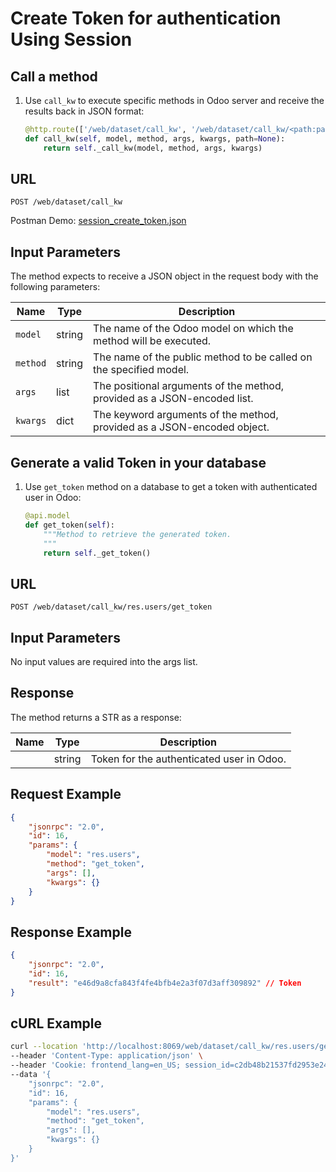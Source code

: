 Create Token for authentication Using Session
===========================================

Call a method
-------------

1. Use `call_kw` to execute specific methods in Odoo server and receive the results back in JSON format:

    ```python
    @http.route(['/web/dataset/call_kw', '/web/dataset/call_kw/<path:path>'], type='json', auth="user")
    def call_kw(self, model, method, args, kwargs, path=None):
        return self._call_kw(model, method, args, kwargs)
    ```


## URL

```
POST /web/dataset/call_kw
```

Postman Demo: [session_create_token.json](postman_collection.json)

## Input Parameters

The method expects to receive a JSON object in the request body with the following parameters:

| Name        | Type    | Description                                                                   |
|-------------|---------|-------------------------------------------------------------------------------|
| `model`     | string  | The name of the Odoo model on which the method will be executed.              |
| `method`    | string  | The name of the public method to be called on the specified model.            |
| `args`      | list    | The positional arguments of the method, provided as a JSON-encoded list.      |
| `kwargs`    | dict    | The keyword arguments of the method, provided as a JSON-encoded object.       |

Generate a valid Token in your database
-------------------------------------

1. Use `get_token` method on a database to get a token with authenticated user in Odoo:

    ```python
    @api.model
    def get_token(self):
        """Method to retrieve the generated token.
        """
        return self._get_token()
    ```

## URL

```
POST /web/dataset/call_kw/res.users/get_token
```

## Input Parameters

No input values are required into the args list.

## Response

The method returns a STR as a response:

| Name                  | Type    | Description                                   |
|-----------------------|---------|-----------------------------------------------|
|                       | string  | Token for the authenticated user in Odoo.     |

## Request Example

```json
{
    "jsonrpc": "2.0",
    "id": 16,
    "params": {
        "model": "res.users",
        "method": "get_token",
        "args": [],
        "kwargs": {}
    }
}
```

## Response Example

```json
{
    "jsonrpc": "2.0",
    "id": 16,
    "result": "e46d9a8cfa843f4fe4bfb4e2a3f07d3aff309892" // Token
}
```

## cURL Example

```bash
curl --location 'http://localhost:8069/web/dataset/call_kw/res.users/get_token' \
--header 'Content-Type: application/json' \
--header 'Cookie: frontend_lang=en_US; session_id=c2db48b21537fd2953e249f6d7a56ebd0ba11ab3' \
--data '{
    "jsonrpc": "2.0",
    "id": 16,
    "params": {
        "model": "res.users",
        "method": "get_token",
        "args": [],
        "kwargs": {}
    }
}'
```

